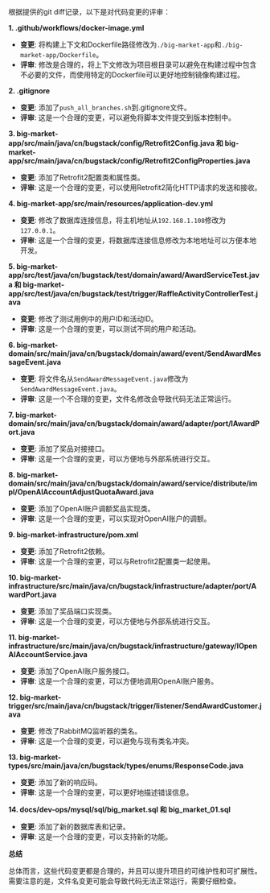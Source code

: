 根据提供的git diff记录，以下是对代码变更的评审：

**1. .github/workflows/docker-image.yml**

* **变更**: 将构建上下文和Dockerfile路径修改为`./big-market-app`和`./big-market-app/Dockerfile`。
* **评审**: 修改是合理的，将上下文修改为项目根目录可以避免在构建过程中包含不必要的文件，而使用特定的Dockerfile可以更好地控制镜像构建过程。

**2. .gitignore**

* **变更**: 添加了`push_all_branches.sh`到.gitignore文件。
* **评审**: 这是一个合理的变更，可以避免将脚本文件提交到版本控制中。

**3. big-market-app/src/main/java/cn/bugstack/config/Retrofit2Config.java 和 big-market-app/src/main/java/cn/bugstack/config/Retrofit2ConfigProperties.java**

* **变更**: 添加了Retrofit2配置类和属性类。
* **评审**: 这是一个合理的变更，可以使用Retrofit2简化HTTP请求的发送和接收。

**4. big-market-app/src/main/resources/application-dev.yml**

* **变更**: 修改了数据库连接信息，将主机地址从`192.168.1.108`修改为`127.0.0.1`。
* **评审**: 这是一个合理的变更，将数据库连接信息修改为本地地址可以方便本地开发。

**5. big-market-app/src/test/java/cn/bugstack/test/domain/award/AwardServiceTest.java 和 big-market-app/src/test/java/cn/bugstack/test/trigger/RaffleActivityControllerTest.java**

* **变更**: 修改了测试用例中的用户ID和活动ID。
* **评审**: 这是一个合理的变更，可以测试不同的用户和活动。

**6. big-market-domain/src/main/java/cn/bugstack/domain/award/event/SendAwardMessageEvent.java**

* **变更**: 将文件名从`SendAwardMessageEvent.java`修改为`SendAwardMessageEvent.java`。
* **评审**: 这是一个不合理的变更，文件名修改会导致代码无法正常运行。

**7. big-market-domain/src/main/java/cn/bugstack/domain/award/adapter/port/IAwardPort.java**

* **变更**: 添加了奖品对接接口。
* **评审**: 这是一个合理的变更，可以方便地与外部系统进行交互。

**8. big-market-domain/src/main/java/cn/bugstack/domain/award/service/distribute/impl/OpenAIAccountAdjustQuotaAward.java**

* **变更**: 添加了OpenAI账户调额奖品实现类。
* **评审**: 这是一个合理的变更，可以实现对OpenAI账户的调额。

**9. big-market-infrastructure/pom.xml**

* **变更**: 添加了Retrofit2依赖。
* **评审**: 这是一个合理的变更，可以与Retrofit2配置类一起使用。

**10. big-market-infrastructure/src/main/java/cn/bugstack/infrastructure/adapter/port/AwardPort.java**

* **变更**: 添加了奖品端口实现类。
* **评审**: 这是一个合理的变更，可以方便地与外部系统进行交互。

**11. big-market-infrastructure/src/main/java/cn/bugstack/infrastructure/gateway/IOpenAIAccountService.java**

* **变更**: 添加了OpenAI账户服务接口。
* **评审**: 这是一个合理的变更，可以方便地调用OpenAI账户服务。

**12. big-market-trigger/src/main/java/cn/bugstack/trigger/listener/SendAwardCustomer.java**

* **变更**: 修改了RabbitMQ监听器的类名。
* **评审**: 这是一个合理的变更，可以避免与现有类名冲突。

**13. big-market-types/src/main/java/cn/bugstack/types/enums/ResponseCode.java**

* **变更**: 添加了新的响应码。
* **评审**: 这是一个合理的变更，可以更好地描述错误信息。

**14. docs/dev-ops/mysql/sql/big_market.sql 和 big_market_01.sql**

* **变更**: 添加了新的数据库表和记录。
* **评审**: 这是一个合理的变更，可以支持新的功能。

**总结**

总体而言，这些代码变更都是合理的，并且可以提升项目的可维护性和可扩展性。需要注意的是，文件名变更可能会导致代码无法正常运行，需要仔细检查。